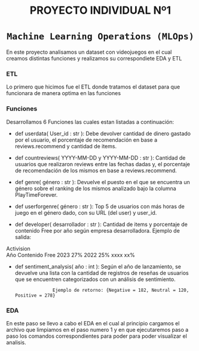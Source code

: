 # <h1 align=center> **PROYECTO INDIVIDUAL Nº1** </h1>

# <h1 align=center>**`Machine Learning Operations (MLOps)`**</h1>

En este proyecto analisamos un dataset con videojuegos en el cual creamos distintas funciones y realizamos su correspondiete EDA y ETL

### ETL
Lo primero que hicimos fue el ETL donde tratamos el dataset para que funcionara de manera optima en las funciones

### Funciones
Desarrollamos 6 Funciones las cuales estan listadas a continuación:

- def userdata( User_id : str ): Debe devolver cantidad de dinero gastado por el usuario, el porcentaje de recomendación en base a reviews.recommend y cantidad de items.

- def countreviews( YYYY-MM-DD y YYYY-MM-DD : str ): Cantidad de usuarios que realizaron reviews entre las fechas dadas y, el porcentaje de recomendación de los mismos en base a reviews.recommend.

- def genre( género : str ): Devuelve el puesto en el que se encuentra un género sobre el ranking de los mismos analizado bajo la columna PlayTimeForever.

- def userforgenre( género : str ): Top 5 de usuarios con más horas de juego en el género dado, con su URL (del user) y user_id.

- def developer( desarrollador : str ): Cantidad de items y porcentaje de contenido Free por año según empresa desarrolladora. Ejemplo de salida:

Activision	
Año	Contenido Free
2023	27%
2022	25%
xxxx	xx%
- def sentiment_analysis( año : int ): Según el año de lanzamiento, se devuelve una lista con la cantidad de registros de reseñas de usuarios que se encuentren categorizados con un análisis de sentimiento.

                    Ejemplo de retorno: {Negative = 182, Neutral = 120, Positive = 278}

### EDA
En este paso se llevo a cabo el EDA en el cual al principio cargamos el archivo que limpiamos en el paso numero 1 y en que ejecutaremos paso a paso los comandos correspondientes para poder para poder visualizar el analisis. 